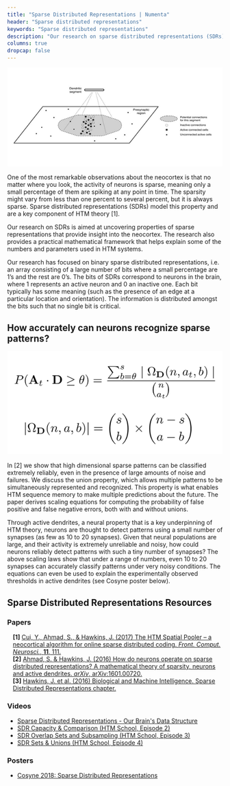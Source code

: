 ```yaml
---
title: "Sparse Distributed Representations | Numenta"
header: "Sparse distributed representations"
keywords: "Sparse distributed representations"
description: "Our research on sparse distributed representations (SDRs) is aimed at uncovering properties of sparse representations that provide insight into the neocortex. In this page, you'll find all our resources regarding SDRs."
columns: true
dropcap: false
---
```

<section>
<aside>

![Sparse Distributed Representations - Figure from Paper](../images/cortical-theory-sparse-distributed-representations.png)

</aside>
One of the most remarkable observations about the neocortex is that no matter where you look, the activity of neurons is sparse, meaning only a small percentage of them are spiking at any point in time. The sparsity might vary from less than one percent to several percent, but it is always sparse. Sparse distributed representations (SDRs) model this property and are a key component of HTM theory [1].

Our research on SDRs is aimed at uncovering properties of sparse representations that provide insight into the neocortex. The research also provides a practical mathematical framework that helps explain some of the numbers and parameters used in HTM systems.

Our research has focused on binary sparse distributed representations, i.e. an array consisting of a large number of bits where a small percentage are 1’s and the rest are 0’s. The bits of SDRs correspond to neurons in the brain, where 1 represents an active neuron and 0 an inactive one. Each bit typically has some meaning (such as the presence of an edge at a particular location and orientation). The information is distributed amongst the bits such that no single bit is critical.
</section>

## How accurately can neurons recognize sparse patterns?

<section>
<aside>

![Sparse Distributed Representations - Formula](../images/sparse-distributed-representations-2.png)

</aside>

In [2] we show that high dimensional sparse patterns can be classified extremely reliably, even in the presence of large amounts of noise and failures. We discuss the union property, which allows multiple patterns to be simultaneously represented and recognized. This property is what enables HTM sequence memory to make multiple predictions about the future. The paper derives scaling equations for computing the probability of false positive and false negative errors, both with and without unions.

Through active dendrites, a neural property that is a key underpinning of HTM theory, neurons are thought to detect patterns using a small number of synapses (as few as 10 to 20 synapses). Given that neural populations are large, and their activity is extremely unreliable and noisy, how could neurons reliably detect patterns with such a tiny number of synapses? The above scaling laws show that under a range of numbers, even 10 to 20 synapses can accurately classify patterns under very noisy conditions. The equations can even be used to explain the experimentally observed thresholds in active dendrites (see Cosyne poster below).
</section>

## Sparse Distributed Representations Resources

### Papers

<span style="margin-left: 10pt; display:block"><b>[1]</b> <a href="https://numenta.com/resources/papers/htm-spatial-pooler-neocortical-algorithm-for-online-sparse-distributed-coding/">Cui, Y., Ahmad, S., & Hawkins, J. (2017) The HTM Spatial Pooler – a neocortical algorithm for online sparse distributed coding. <i>Front. Comput. Neurosci.</i>, <b>11</b>, 111.</a></span>
<span style="margin-left: 10pt; display:block"><b>[2]</b> <a href="http://arxiv.org/abs/1601.00720">Ahmad, S. & Hawkins, J. (2016) How do neurons operate on sparse distributed representations? A mathematical theory of sparsity, neurons and active dendrites. <i>arXiv</i>, arXiv:1601.00720.</a></span>
<span style="margin-left: 10pt; display:block"><b>[3]</b> <a href="https://numenta.com/resources/biological-and-machine-intelligence/">Hawkins, J. et al. (2016) Biological and Machine Intelligence. Sparse Distributed Representations chapter.</a></span>

### Videos
*	[Sparse Distributed Representations - Our Brain's Data Structure](/resources/papers-videos-and-more/sparse-distributed-representations/)
*	[SDR Capacity & Comparison (HTM School, Episode 2)](https://www.youtube.com/watch?v=ZDgCdWTuIzc)
*	[SDR Overlap Sets and Subsampling (HTM School, Episode 3)](https://www.youtube.com/watch?v=vU2OZdgBXAQ)
*	[SDR Sets & Unions (HTM School, Episode 4)](https://www.youtube.com/watch?v=8WIzIBaLXIs)

### Posters
*	[Cosyne 2018: Sparse Distributed Representations](/resources/papers-videos-and-more/cosyne-2018-sparse-distributed-representations/)
